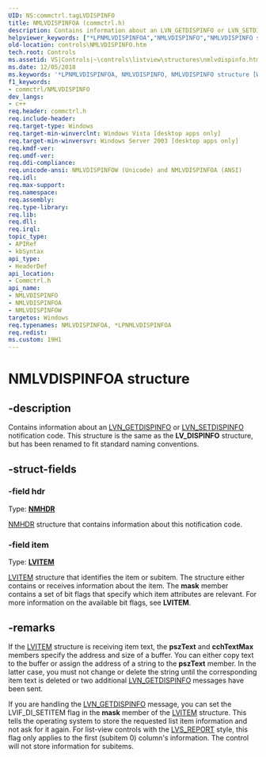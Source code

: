 ```yaml
---
UID: NS:commctrl.tagLVDISPINFO
title: NMLVDISPINFOA (commctrl.h)
description: Contains information about an LVN_GETDISPINFO or LVN_SETDISPINFO notification code. This structure is the same as the LV_DISPINFO structure, but has been renamed to fit standard naming conventions.
helpviewer_keywords: ["*LPNMLVDISPINFOA","NMLVDISPINFO","NMLVDISPINFO structure [Windows Controls]","NMLVDISPINFOA","NMLVDISPINFOW","_win32_NMLVDISPINFO","_win32_NMLVDISPINFO_cpp","commctrl/NMLVDISPINFO","commctrl/NMLVDISPINFOA","commctrl/NMLVDISPINFOW","controls.NMLVDISPINFO","controls._win32_NMLVDISPINFO"]
old-location: controls\NMLVDISPINFO.htm
tech.root: Controls
ms.assetid: VS|Controls|~\controls\listview\structures\nmlvdispinfo.htm
ms.date: 12/05/2018
ms.keywords: '*LPNMLVDISPINFOA, NMLVDISPINFO, NMLVDISPINFO structure [Windows Controls], NMLVDISPINFOA, NMLVDISPINFOW, _win32_NMLVDISPINFO, _win32_NMLVDISPINFO_cpp, commctrl/NMLVDISPINFO, commctrl/NMLVDISPINFOA, commctrl/NMLVDISPINFOW, controls.NMLVDISPINFO, controls._win32_NMLVDISPINFO'
f1_keywords:
- commctrl/NMLVDISPINFO
dev_langs:
- c++
req.header: commctrl.h
req.include-header: 
req.target-type: Windows
req.target-min-winverclnt: Windows Vista [desktop apps only]
req.target-min-winversvr: Windows Server 2003 [desktop apps only]
req.kmdf-ver: 
req.umdf-ver: 
req.ddi-compliance: 
req.unicode-ansi: NMLVDISPINFOW (Unicode) and NMLVDISPINFOA (ANSI)
req.idl: 
req.max-support: 
req.namespace: 
req.assembly: 
req.type-library: 
req.lib: 
req.dll: 
req.irql: 
topic_type:
- APIRef
- kbSyntax
api_type:
- HeaderDef
api_location:
- Commctrl.h
api_name:
- NMLVDISPINFO
- NMLVDISPINFOA
- NMLVDISPINFOW
targetos: Windows
req.typenames: NMLVDISPINFOA, *LPNMLVDISPINFOA
req.redist: 
ms.custom: 19H1
---
```


# NMLVDISPINFOA structure


## -description


Contains information about an <a href="https://docs.microsoft.com/windows/desktop/Controls/lvn-getdispinfo">LVN_GETDISPINFO</a> or <a href="https://docs.microsoft.com/windows/desktop/Controls/lvn-setdispinfo">LVN_SETDISPINFO</a> notification code. This structure is the same as the <b>LV_DISPINFO</b> structure, but has been renamed to fit standard naming conventions. 


## -struct-fields




### -field hdr

Type: <b><a href="https://docs.microsoft.com/windows/desktop/api/richedit/ns-richedit-nmhdr">NMHDR</a></b>


<a href="https://docs.microsoft.com/windows/desktop/api/richedit/ns-richedit-nmhdr">NMHDR</a> structure that contains information about this notification code. 


### -field item

Type: <b><a href="https://docs.microsoft.com/windows/desktop/api/commctrl/ns-commctrl-lvitema">LVITEM</a></b>


<a href="https://docs.microsoft.com/windows/desktop/api/commctrl/ns-commctrl-lvitema">LVITEM</a> structure that identifies the item or subitem. The structure either contains or receives information about the item. The <b>mask</b> member contains a set of bit flags that specify which item attributes are relevant.
For more information on the available bit flags, see <b>LVITEM</b>.


## -remarks



If the <a href="https://docs.microsoft.com/windows/desktop/api/commctrl/ns-commctrl-lvitema">LVITEM</a> structure is receiving item text, the <b>pszText</b> and <b>cchTextMax</b> members specify the address and size of a buffer. You can either copy text to the buffer or assign the address of a string to the <b>pszText</b> member. In the latter case, you must not change or delete the string until the corresponding item text is deleted or two additional <a href="https://docs.microsoft.com/windows/desktop/Controls/lvn-getdispinfo">LVN_GETDISPINFO</a> messages have been sent. 


If you are handling the <a href="https://docs.microsoft.com/windows/desktop/Controls/lvn-getdispinfo">LVN_GETDISPINFO</a> message, you can set the LVIF_DI_SETITEM flag in the <b>mask</b> member of the <a href="https://docs.microsoft.com/windows/desktop/api/commctrl/ns-commctrl-lvitema">LVITEM</a> structure. This tells the operating system to store the requested list item information and not ask for it again. For list-view controls with the <a href="https://docs.microsoft.com/windows/desktop/Controls/list-view-window-styles">LVS_REPORT</a> style, this flag only applies to the first (subitem 0) column's information. The control will not store information for subitems.
		



